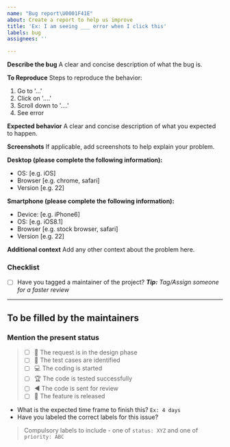 ```yaml
---
name: "Bug report\U0001F41E"
about: Create a report to help us improve
title: 'Ex: I am seeing ___ error when I click this'
labels: bug
assignees: ''

---
```


**Describe the bug**
A clear and concise description of what the bug is.

**To Reproduce**
Steps to reproduce the behavior:
1. Go to '...'
2. Click on '....'
3. Scroll down to '....'
4. See error

**Expected behavior**
A clear and concise description of what you expected to happen.

**Screenshots**
If applicable, add screenshots to help explain your problem.

**Desktop (please complete the following information):**
 - OS: [e.g. iOS]
 - Browser [e.g. chrome, safari]
 - Version [e.g. 22]

**Smartphone (please complete the following information):**
 - Device: [e.g. iPhone6]
 - OS: [e.g. iOS8.1]
 - Browser [e.g. stock browser, safari]
 - Version [e.g. 22]

**Additional context**
Add any other context about the problem here.

### Checklist
- [ ] Have you tagged a maintainer of the project? _**Tip:** Tag/Assign someone for a faster review_

---

## To be filled by the maintainers

### Mention the present status

> - [ ] 🎨 The request is in the design phase
> - [ ] 🧪 The test cases are identified
> - [ ] 💻 The coding is started
> - [ ] 🏆 The code is tested successfully
> - [ ] ◀ The code is sent for review
> - [ ] 🚀 The feature is released


- What is the expected time frame to finish this? 
  `Ex: 4 days`
- Have you labeled the correct labels for this issue? 
> Compulsory labels to include - one of `status: XYZ` and one of `priority: ABC`
